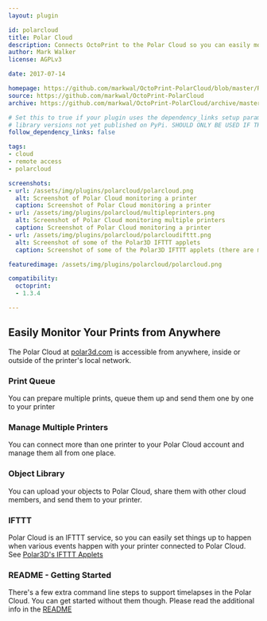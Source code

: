 ```yaml
---
layout: plugin

id: polarcloud
title: Polar Cloud
description: Connects OctoPrint to the Polar Cloud so you can easily monitor and control OctoPrint outside of your local network
author: Mark Walker
license: AGPLv3

date: 2017-07-14

homepage: https://github.com/markwal/OctoPrint-PolarCloud/blob/master/README.md
source: https://github.com/markwal/OctoPrint-PolarCloud
archive: https://github.com/markwal/OctoPrint-PolarCloud/archive/master.zip

# Set this to true if your plugin uses the dependency_links setup parameter to include
# library versions not yet published on PyPi. SHOULD ONLY BE USED IF THERE IS NO OTHER OPTION!
follow_dependency_links: false

tags:
- cloud
- remote access
- polarcloud

screenshots:
- url: /assets/img/plugins/polarcloud/polarcloud.png
  alt: Screenshot of Polar Cloud monitoring a printer
  caption: Screenshot of Polar Cloud monitoring a printer
- url: /assets/img/plugins/polarcloud/multipleprinters.png
  alt: Screenshot of Polar Cloud monitoring multiple printers
  caption: Screenshot of Polar Cloud monitoring a printer
- url: /assets/img/plugins/polarcloud/polarcloudifttt.png
  alt: Screenshot of some of the Polar3D IFTTT applets
  caption: Screenshot of some of the Polar3D IFTTT applets (there are many more)

featuredimage: /assets/img/plugins/polarcloud/polarcloud.png

compatibility:
  octoprint:
  - 1.3.4

---
```

## Easily Monitor Your Prints from Anywhere

The Polar Cloud at [polar3d.com](https://polar3d.com) is accessible from
anywhere, inside or outside of the printer's local network.

### Print Queue

You can prepare multiple prints, queue them up and send them one by one to your
printer

### Manage Multiple Printers

You can connect more than one printer to your Polar Cloud account and manage
them all from one place.

### Object Library

You can upload your objects to Polar Cloud, share them with other cloud
members, and send them to your printer.

### IFTTT

Polar Cloud is an IFTTT service, so you can easily set things up to happen when
various events happen with your printer connected to Polar Cloud. See [Polar3D's
IFTTT Applets](https://ifttt.com/polar3d)

### README - Getting Started

There's a few extra command line steps to support timelapses in the Polar
Cloud. You can get started without them though. Please read the additional info
in the [README](https://github.com/markwal/OctoPrint-PolarCloud/blob/master/README.md)

